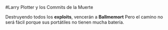 #Larry Plotter y los Commits de la Muerte

Destruyendo todos los **exploits**, vencerán a **Ballmemort**
Pero el camino no será fácil porque sus portátiles no tienen mucha batería.